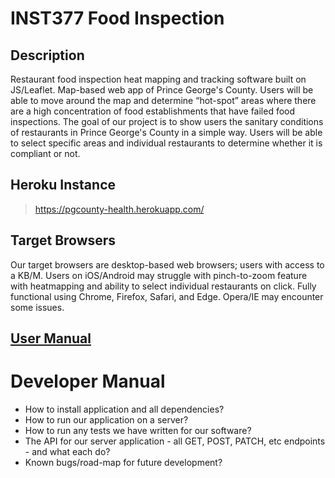 # INST377 Food Inspection

## Description
Restaurant food inspection heat mapping and tracking software built on JS/Leaflet. Map-based web app of Prince George's County. Users will be able to move around the map and determine “hot-spot” areas where there are a high concentration of food establishments that have failed food inspections. The goal of our project is to show users the sanitary conditions of restaurants in Prince George's County in a simple way. Users will be able to select specific areas and individual restaurants to determine whether it is compliant or not.

## Heroku Instance
> https://pgcounty-health.herokuapp.com/

## Target Browsers
Our target browsers are desktop-based web browsers; users with access to a KB/M. Users on iOS/Android may struggle with pinch-to-zoom feature with heatmapping and ability to select individual restaurants on click. Fully functional using Chrome, Firefox, Safari, and Edge. Opera/IE may encounter some issues.

## [User Manual](docs/user.md)

# Developer Manual
- How to install application and all dependencies?
- How to run our application on a server?
- How to run any tests we have written for our software?
- The API for our server application - all GET, POST, PATCH, etc endpoints - and what each do?
- Known bugs/road-map for future development?